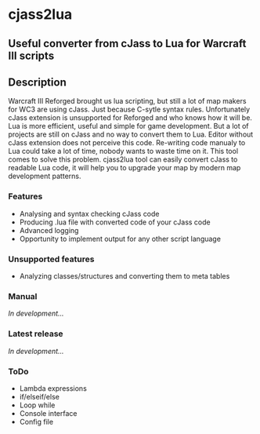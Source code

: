 # cjass2lua
## Useful converter from cJass to Lua for Warcraft III scripts

## Description
Warcraft III Reforged brought us lua scripting, but still a lot of map makers for WC3 are using cJass. Just because C-sytle syntax rules. Unfortunately cJass extension is unsupported for Reforged and who knows how it will be. Lua is more efficient, useful and simple for game development. But a lot of projects are still on cJass and no way to convert them to Lua. Editor without cJass extension does not perceive this code. Re-writing code manualy to Lua could take a lot of time, nobody wants to waste time on it. This tool comes to solve this problem. cjass2lua tool can easily convert cJass to readable Lua code, it will help you to upgrade your map by modern map development patterns.

### Features
- Analysing and syntax checking cJass code
- Producing .lua file with converted code of your cJass code
- Advanced logging
- Opportunity to implement output for any other script language

### Unsupported features
- Analyzing classes/structures and converting them to meta tables

### Manual
*In development...*

### Latest release
*In development...*

### ToDo
- Lambda expressions
- if/elseif/else
- Loop while
- Console interface
- Config file